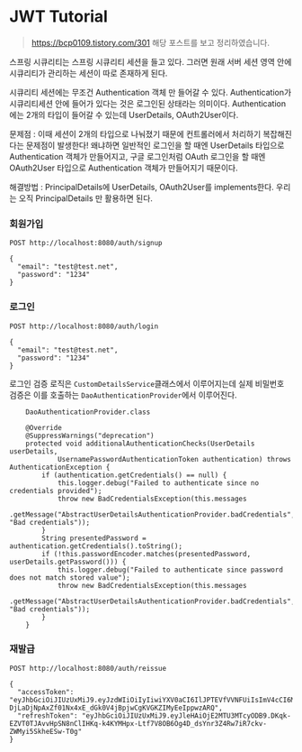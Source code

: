 # JWT Tutorial

> https://bcp0109.tistory.com/301 해당 포스트를 보고 정리하였습니다.

스프링 시큐리티는 스프링 시큐리티 세션을 들고 있다.
그러면 원래 서버 세션 영역 안에 시큐리티가 관리하는 세션이 따로 존재하게 된다.

시큐리티 세션에는 무조건 Authentication 객체 만 들어갈 수 있다.
Authentication가 시큐리티세션 안에 들어가 있다는 것은 로그인된 상태라는 의미이다.
Authentication에는 2개의 타입이 들어갈 수 있는데 UserDetails, OAuth2User이다.

문제점 :
이때 세션이 2개의 타입으로 나눠졌기 때문에 컨트롤러에서 처리하기 복잡해진다는 문제점이 발생한다!
왜냐하면 일반적인 로그인을 할 때엔 UserDetails 타입으로 Authentication 객체가 만들어지고,
구글 로그인처럼 OAuth 로그인을 할 때엔 OAuth2User 타입으로 Authentication 객체가 만들어지기 때문이다.

해결방법 :
PrincipalDetails에 UserDetails, OAuth2User를 implements한다.
우리는 오직 PrincipalDetails 만 활용하면 된다.

### 회원가입
```
POST http://localhost:8080/auth/signup

{
  "email": "test@test.net",
  "password": "1234"
}
```

### 로그인
```
POST http://localhost:8080/auth/login

{
  "email": "test@test.net",
  "password": "1234"
}
```
로그인 검증 로직은  `CustomDetailsService`클래스에서 이루어지는데 실제 비밀번호 검증은 이를 호출하는 `DaoAuthenticationProvider`에서 이루어진다.
```
    DaoAuthenticationProvider.class

	@Override
	@SuppressWarnings("deprecation")
	protected void additionalAuthenticationChecks(UserDetails userDetails,
			UsernamePasswordAuthenticationToken authentication) throws AuthenticationException {
		if (authentication.getCredentials() == null) {
			this.logger.debug("Failed to authenticate since no credentials provided");
			throw new BadCredentialsException(this.messages
					.getMessage("AbstractUserDetailsAuthenticationProvider.badCredentials", "Bad credentials"));
		}
		String presentedPassword = authentication.getCredentials().toString();
		if (!this.passwordEncoder.matches(presentedPassword, userDetails.getPassword())) {
			this.logger.debug("Failed to authenticate since password does not match stored value");
			throw new BadCredentialsException(this.messages
					.getMessage("AbstractUserDetailsAuthenticationProvider.badCredentials", "Bad credentials"));
		}
	}
```


### 재발급
```
POST http://localhost:8080/auth/reissue

{
  "accessToken": "eyJhbGciOiJIUzUxMiJ9.eyJzdWIiOiIyIiwiYXV0aCI6IlJPTEVfVVNFUiIsImV4cCI6MTYxNTExNDI4MH0.43LvabP41Awhicy6YYAYHtDPnxNYpEygtE-DjLaDjNpAxZf01Nx4xE_dGk0V4jBpjwCgKVGKZIMyEeIppwzARQ",
  "refreshToken": "eyJhbGciOiJIUzUxMiJ9.eyJleHAiOjE2MTU3MTcyODB9.DKqk-EZVT0TJAvvHpSN8nClIHKq-k4KYMHpx-Ltf7V8OB6Og4D_dsYnr3Z4Rw7iR7ckv-ZWMyi5SkheESw-T0g"
}
```
